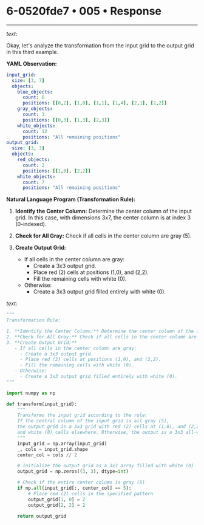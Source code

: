 # 6-0520fde7 • 005 • Response

---

*text:*

Okay, let's analyze the transformation from the input grid to the output grid in this third example.

**YAML Observation:**

```yaml
input_grid:
  size: [3, 7]
  objects:
    blue_objects:
      count: 6
      positions: [[0,2], [1,0], [1,1], [1,4], [2,1], [2,2]]
    gray_objects:
      count: 3
      positions: [[0,3], [1,3], [2,3]]
    white_objects:
      count: 12
      positions: "All remaining positions"
output_grid:
  size: [3, 3]
  objects:
    red_objects:
      count: 2
      positions: [[1,0], [2,2]]
    white_objects:
      count: 7
      positions: "All remaining positions"
```

**Natural Language Program (Transformation Rule):**

1.  **Identify the Center Column:** Determine the center column of the input grid. In this case, with dimensions 3x7, the center column is at index 3 (0-indexed).

2.  **Check for All Gray:** Check if all cells in the center column are gray (5).

3.  **Create Output Grid:**
    *   If all cells in the center column are gray:
        *   Create a 3x3 output grid.
        *   Place red (2) cells at positions (1,0), and (2,2).
        *   Fill the remaining cells with white (0).
    *   Otherwise:
        *   Create a 3x3 output grid filled entirely with white (0).

*text:*
```python
"""
Transformation Rule:

1. **Identify the Center Column:** Determine the center column of the input grid.
2. **Check for All Gray:** Check if all cells in the center column are gray (5).
3. **Create Output Grid:**
   - If all cells in the center column are gray:
     - Create a 3x3 output grid.
     - Place red (2) cells at positions (1,0), and (2,2).
     - Fill the remaining cells with white (0).
   - Otherwise:
     - Create a 3x3 output grid filled entirely with white (0).
"""

import numpy as np

def transform(input_grid):
    """
    Transforms the input grid according to the rule:
    If the central column of the input grid is all gray (5),
    the output grid is a 3x3 grid with red (2) cells at (1,0), and (2,2),
    and white (0) cells elsewhere. Otherwise, the output is a 3x3 all-white grid.
    """
    input_grid = np.array(input_grid)
    _, cols = input_grid.shape
    center_col = cols // 2

    # Initialize the output grid as a 3x3 array filled with white (0)
    output_grid = np.zeros((3, 3), dtype=int)

    # Check if the entire center column is gray (5)
    if np.all(input_grid[:, center_col] == 5):
        # Place red (2) cells in the specified pattern
        output_grid[1, 0] = 2
        output_grid[2, 2] = 2

    return output_grid
```

